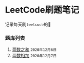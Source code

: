 # LeetCode刷题笔记
记录每天刷`leetcode`的👣

### 题库列表
1. [两数之和](code/00001-two-sum/README.md) `2020年12月6日`
2. [两数相加](code/00002-add-two-numbers/README.md) `2020年12月7日`

